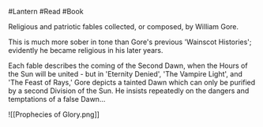 #Lantern #Read #Book 

Religious and patriotic fables collected, or composed, by William Gore.

This is much more sober in tone than Gore's previous 'Wainscot Histories'; evidently he became religious in his later years.

Each fable describes the coming of the Second Dawn, when the Hours of the Sun will be united - but in 'Eternity Denied', 'The Vampire Light', and 'The Feast of Rays,' Gore depicts a tainted Dawn which can only be purified by a second Division of the Sun. He insists repeatedly on the dangers and temptations of a false Dawn...

![[Prophecies of Glory.png]]